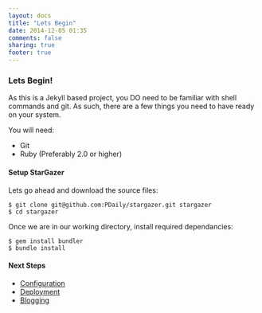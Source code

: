 ```yaml
---
layout: docs
title: "Lets Begin"
date: 2014-12-05 01:35
comments: false
sharing: true
footer: true
---
```


### Lets Begin!

As this is a Jekyll based project, you DO need to be familiar with shell commands and git. As such, there are a few things you need to have ready on your system.

You will need:

  * Git
  * Ruby (Preferably 2.0 or higher)
  
#### Setup StarGazer

Lets go ahead and download the source files:

```
$ git clone git@github.com:PDaily/stargazer.git stargazer
$ cd stargazer
```

Once we are in our working directory, install required dependancies:

```
$ gem install bundler
$ bundle install
```

#### Next Steps

  * [Configuration]
  * [Deployment]
  * [Blogging]

[configuration]:/docs/config/index.html
[deployment]:/docs/deploy/index.html
[blogging]:/docs/blogging/index.html